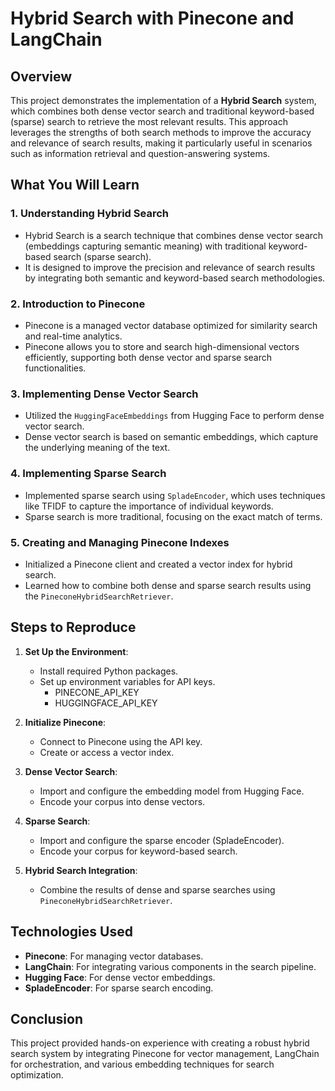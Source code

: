 # Hybrid Search with Pinecone and LangChain

## Overview

This project demonstrates the implementation of a **Hybrid Search** system, which combines both dense vector search and traditional keyword-based (sparse) search to retrieve the most relevant results. This approach leverages the strengths of both search methods to improve the accuracy and relevance of search results, making it particularly useful in scenarios such as information retrieval and question-answering systems.

## What You Will Learn

### 1. Understanding Hybrid Search
- Hybrid Search is a search technique that combines dense vector search (embeddings capturing semantic meaning) with traditional keyword-based search (sparse search).
- It is designed to improve the precision and relevance of search results by integrating both semantic and keyword-based search methodologies.

### 2. Introduction to Pinecone
- Pinecone is a managed vector database optimized for similarity search and real-time analytics.
- Pinecone allows you to store and search high-dimensional vectors efficiently, supporting both dense vector and sparse search functionalities.

### 3. Implementing Dense Vector Search
- Utilized the `HuggingFaceEmbeddings` from Hugging Face to perform dense vector search.
- Dense vector search is based on semantic embeddings, which capture the underlying meaning of the text.

### 4. Implementing Sparse Search
- Implemented sparse search using `SpladeEncoder`, which uses techniques like TFIDF to capture the importance of individual keywords.
- Sparse search is more traditional, focusing on the exact match of terms.

### 5. Creating and Managing Pinecone Indexes
- Initialized a Pinecone client and created a vector index for hybrid search.
- Learned how to combine both dense and sparse search results using the `PineconeHybridSearchRetriever`.

## Steps to Reproduce

1. **Set Up the Environment**:
    - Install required Python packages.
    - Set up environment variables for API keys.
        - PINECONE_API_KEY
        - HUGGINGFACE_API_KEY
        
2. **Initialize Pinecone**:
    - Connect to Pinecone using the API key.
    - Create or access a vector index.

3. **Dense Vector Search**:
    - Import and configure the embedding model from Hugging Face.
    - Encode your corpus into dense vectors.

4. **Sparse Search**:
    - Import and configure the sparse encoder (SpladeEncoder).
    - Encode your corpus for keyword-based search.

5. **Hybrid Search Integration**:
    - Combine the results of dense and sparse searches using `PineconeHybridSearchRetriever`.

## Technologies Used
- **Pinecone**: For managing vector databases.
- **LangChain**: For integrating various components in the search pipeline.
- **Hugging Face**: For dense vector embeddings.
- **SpladeEncoder**: For sparse search encoding.

## Conclusion

This project provided hands-on experience with creating a robust hybrid search system by integrating Pinecone for vector management, LangChain for orchestration, and various embedding techniques for search optimization.
